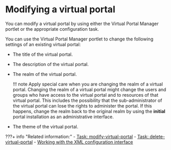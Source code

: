 # Modifying a virtual portal

You can modify a virtual portal by using either the Virtual Portal Manager portlet or the appropriate configuration task.

You can use the Virtual Portal Manager portlet to change the following settings of an existing virtual portal:

-   The title of the virtual portal.
-   The description of the virtual portal.
-   The realm of the virtual portal.

    !!! note
        Apply special care when you are changing the realm of a virtual portal. Changing the realm of a virtual portal might change the users and groups who have access to the virtual portal and to resources of that virtual portal. This includes the possibility that the sub-administrator of the virtual portal can lose the rights to administer the portal. If this happens, change the realm back to the original realm by using the **initial** portal installation as an administrative interface.

-   The theme of the virtual portal.


???+ info "Related information:"
    - [Task: modify-virtual-portal](../../vp_reference/vp_command_ref/portal_cfg_adm_vp/advp_cfgtsk_modify.md)
    - [Task: delete-virtual-portal](../../vp_reference/vp_command_ref/portal_cfg_adm_vp/advp_cfgtsk_delete.md)
    - [Working with the XML configuration interface](../../../../deployment/manage/portal_admin_tools/xml_config_interface/working_xml_config_interface/index.md)

